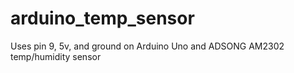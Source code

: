 # arduino_temp_sensor
Uses pin 9, 5v, and ground on Arduino Uno and ADSONG AM2302 temp/humidity sensor
